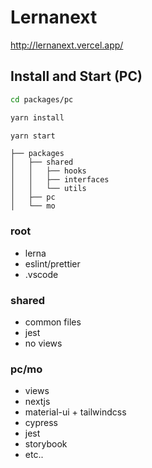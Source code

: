 # Lernanext

http://lernanext.vercel.app/

## Install and Start (PC)

```sh
cd packages/pc

yarn install

yarn start
```

```
├── packages
│   ├── shared
│   │   ├── hooks
│   │   ├── interfaces
│   │   └── utils
│   ├── pc
│   └── mo
```

### root

- lerna
- eslint/prettier
- .vscode

### shared

- common files
- jest
- no views

### pc/mo

- views
- nextjs
- material-ui + tailwindcss
- cypress
- jest
- storybook
- etc..
